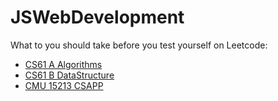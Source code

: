 # JSWebDevelopment
What to you should take before you test yourself on Leetcode:
* [CS61 A Algorithms](https://cs61a.org )
* [CS61 B DataStructure](https://inst.eecs.berkeley.edu/~cs61b/fa17/)
* [CMU 15213 CSAPP ](https://scs.hosted.panopto.com/Panopto/Pages/Viewer.aspx?id=8dd08ed5-7688-4b34-937f-201b909f61c7)
